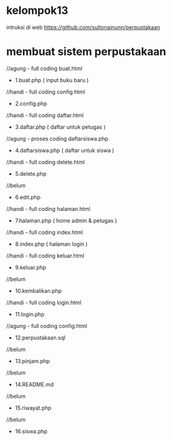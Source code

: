 # kelompok13

intruksi di web
https://github.com/sultonainunn/perpustakaan

# membuat sistem perpustakaan

//agung - full coding buat.html
* 1.buat.php ( input buku baru )

//handi - full coding config.html
* 2.config.php

//handi - full coding daftar.html
* 3.daftar.php ( daftar untuk petugas )

//agung - proses coding daftarsiswa.php
* 4.daftarsiswa.php ( daftar untuk siswa )

//handi - full coding delete.html
* 5.delete.php

//belum
* 6.edit.php

//handi - full coding halaman.html
* 7.halaman.php ( home admin & petugas )

//handi - full coding index.html
* 8.index.php ( halaman login )

//handi - full coding keluar.html
* 9.keluar.php

//belum
* 10.kembalikan.php

//handi - full coding login.html
* 11.login.php

//agung - full coding config.html
* 12.perpustakaan.sql

//belum
* 13.pinjam.php

//belum
* 14.README.md

//belum
* 15.riwayat.php

//belum
* 16.siswa.php
